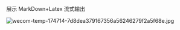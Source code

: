 
展示 MarkDown+Latex 流式输出

![wecom-temp-174714-7d8dea379167356a56246279f2a5f68e.jpg](https://upload-images.jianshu.io/upload_images/11285123-738be90fe87db697.jpg?imageMogr2/auto-orient/strip%7CimageView2/2/w/1240)
